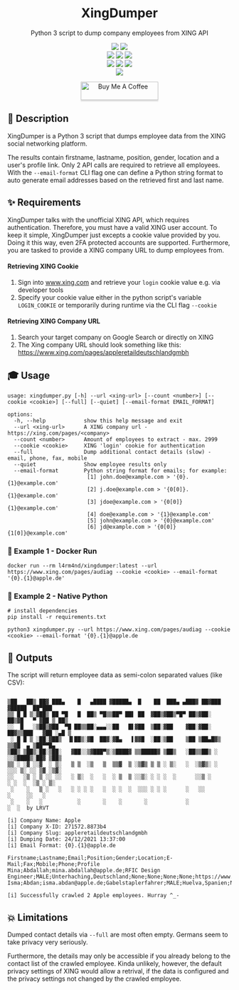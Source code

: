 <div align="center" width="100%">
    <h1>XingDumper</h1>
    <p>Python 3 script to dump company employees from XING API</p><p>
    <a target="_blank" href="https://github.com/l4rm4nd"><img src="https://img.shields.io/badge/maintainer-LRVT-orange" /></a>
    <a target="_blank" href="https://GitHub.com/l4rm4nd/XingDumper/graphs/contributors/"><img src="https://img.shields.io/github/contributors/l4rm4nd/XingDumper.svg" /></a><br>
    <a target="_blank" href="https://GitHub.com/l4rm4nd/XingDumper/commits/"><img src="https://img.shields.io/github/last-commit/l4rm4nd/XingDumper.svg" /></a>
    <a target="_blank" href="https://GitHub.com/l4rm4nd/XingDumper/issues/"><img src="https://img.shields.io/github/issues/l4rm4nd/XingDumper.svg" /></a>
    <a target="_blank" href="https://github.com/l4rm4nd/XingDumper/issues?q=is%3Aissue+is%3Aclosed"><img src="https://img.shields.io/github/issues-closed/l4rm4nd/XingDumper.svg" /></a><br>
        <a target="_blank" href="https://github.com/l4rm4nd/XingDumper/stargazers"><img src="https://img.shields.io/github/stars/l4rm4nd/XingDumper.svg?style=social&label=Star" /></a>
    <a target="_blank" href="https://github.com/l4rm4nd/XingDumper/network/members"><img src="https://img.shields.io/github/forks/l4rm4nd/XingDumper.svg?style=social&label=Fork" /></a>
    <a target="_blank" href="https://github.com/l4rm4nd/XingDumper/watchers"><img src="https://img.shields.io/github/watchers/l4rm4nd/XingDumper.svg?style=social&label=Watch" /></a><br>
    <a target="_blank" href="https://hub.docker.com/repository/docker/l4rm4nd/xingdumper/general"><img src="https://badgen.net/badge/icon/l4rm4nd%2Fxingdumper:latest?icon=docker&label" /></a><br><p>
    <a href="https://www.buymeacoffee.com/LRVT" target="_blank"><img src="https://www.buymeacoffee.com/assets/img/custom_images/orange_img.png" alt="Buy Me A Coffee" style="height: 41px !important;width: 174px !important;box-shadow: 0px 3px 2px 0px rgba(190, 190, 190, 0.5) !important;-webkit-box-shadow: 0px 3px 2px 0px rgba(190, 190, 190, 0.5) !important;" ></a>
</div>

## 💬 Description

XingDumper is a Python 3 script that dumps employee data from the XING social networking platform.

The results contain firstname, lastname, position, gender, location and a user's profile link. Only 2 API calls are required to retrieve all employees. With the `--email-format` CLI flag one can define a Python string format to auto generate email addresses based on the retrieved first and last name.

## ✨ Requirements

XingDumper talks with the unofficial XING API, which requires authentication. Therefore, you must have a valid XING user account. To keep it simple, XingDumper just excepts a cookie value provided by you. Doing it this way, even 2FA protected accounts are supported. Furthermore, you are tasked to provide a XING company URL to dump employees from.

#### Retrieving XING Cookie

1. Sign into www.xing.com and retrieve your ``login`` cookie value e.g. via developer tools
2. Specify your cookie value either in the python script's variable ``LOGIN_COOKIE`` or temporarily during runtime via the CLI flag ``--cookie``

#### Retrieving XING Company URL

1. Search your target company on Google Search or directly on XING
2. The Xing company URL should look something like this: https://www.xing.com/pages/appleretaildeutschlandgmbh

## 🎓 Usage

````
usage: xingdumper.py [-h] --url <xing-url> [--count <number>] [--cookie <cookie>] [--full] [--quiet] [--email-format EMAIL_FORMAT]

options:
  -h, --help            show this help message and exit
  --url <xing-url>      A XING company url - https://xing.com/pages/<company>
  --count <number>      Amount of employees to extract - max. 2999
  --cookie <cookie>     XING 'login' cookie for authentication
  --full                Dump additional contact details (slow) - email, phone, fax, mobile
  --quiet               Show employee results only
  --email-format        Python string format for emails; for example:
                         [1] john.doe@example.com > '{0}.{1}@example.com'
                         [2] j.doe@example.com > '{0[0]}.{1}@example.com'
                         [3] jdoe@example.com > '{0[0]}{1}@example.com'
                         [4] doe@example.com > '{1}@example.com'
                         [5] john@example.com > '{0}@example.com'
                         [6] jd@example.com > '{0[0]}{1[0]}@example.com'
````

### 🐳 Example 1 - Docker Run

````
docker run --rm l4rm4nd/xingdumper:latest --url https://www.xing.com/pages/audiag --cookie <cookie> --email-format '{0}.{1}@apple.de'
````

### 🐍 Example 2 - Native Python

````
# install dependencies
pip install -r requirements.txt

python3 xingdumper.py --url https://www.xing.com/pages/audiag --cookie <cookie> --email-format '{0}.{1}@apple.de
````

## 💎 Outputs

The script will return employee data as semi-colon separated values (like CSV):

````

▒██   ██▒ ██▓ ███▄    █   ▄████ ▓█████▄  █    ██  ███▄ ▄███▓ ██▓███  ▓█████  ██▀███  
▒▒ █ █ ▒░▓██▒ ██ ▀█   █  ██▒ ▀█▒▒██▀ ██▌ ██  ▓██▒▓██▒▀█▀ ██▒▓██░  ██▒▓█   ▀ ▓██ ▒ ██▒
░░  █   ░▒██▒▓██  ▀█ ██▒▒██░▄▄▄░░██   █▌▓██  ▒██░▓██    ▓██░▓██░ ██▓▒▒███   ▓██ ░▄█ ▒
 ░ █ █ ▒ ░██░▓██▒  ▐▌██▒░▓█  ██▓░▓█▄   ▌▓▓█  ░██░▒██    ▒██ ▒██▄█▓▒ ▒▒▓█  ▄ ▒██▀▀█▄  
▒██▒ ▒██▒░██░▒██░   ▓██░░▒▓███▀▒░▒████▓ ▒▒█████▓ ▒██▒   ░██▒▒██▒ ░  ░░▒████▒░██▓ ▒██▒
▒▒ ░ ░▓ ░░▓  ░ ▒░   ▒ ▒  ░▒   ▒  ▒▒▓  ▒ ░▒▓▒ ▒ ▒ ░ ▒░   ░  ░▒▓▒░ ░  ░░░ ▒░ ░░ ▒▓ ░▒▓░
░░   ░▒ ░ ▒ ░░ ░░   ░ ▒░  ░   ░  ░ ▒  ▒ ░░▒░ ░ ░ ░  ░      ░░▒ ░      ░ ░  ░  ░▒ ░ ▒░
 ░    ░   ▒ ░   ░   ░ ░ ░ ░   ░  ░ ░  ░  ░░░ ░ ░ ░      ░   ░░          ░     ░░   ░ 
 ░    ░   ░           ░       ░    ░       ░            ░               ░  ░  by LRVT                                                   

[i] Company Name: Apple
[i] Company X-ID: 271572.8873b4
[i] Company Slug: appleretaildeutschlandgmbh
[i] Dumping Date: 24/12/2021 13:37:00
[i] Email Format: {0}.{1}@apple.de

Firstname;Lastname;Email;Position;Gender;Location;E-Mail;Fax;Mobile;Phone;Profile
Mina;Abdallah;mina.abdallah@apple.de;RFIC Design Engineer;MALE;Unterhaching,Deutschland;None;None;None;None;https://www.xing.com/profile/Mina_Abdallah
Isma;Abdan;isma.abdan@apple.de;Gabelstaplerfahrer;MALE;Huelva,Spanien;None;None;None;None;https://www.xing.com/profile/Isma_Abdan

[i] Successfully crawled 2 Apple employees. Hurray ^_-
````

## 💥 Limitations

Dumped contact details via `--full` are most often empty. Germans seem to take privacy very seriously. 

Furthermore, the details may only be accessible if you already belong to the contact list of the crawled employee. Kinda unlikely, however, the default privacy settings of XING would allow a retrival, if the data is configured and the privacy settings not changed by the crawled employee.
